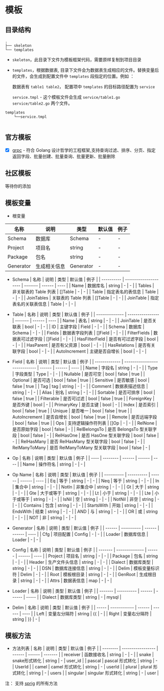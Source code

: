 # 模板

## 目录结构

```console
.
├── skeleton  
└── templates
```

- `skeleton`，此目录下文件为模板框架代码，需要原样复制到项目目录

- `templates`，根据数据表, 目录下文件会为数据表生成相应的文件。替换变量后的文件，会生成到配置文件中 `templates` 段指定的位置。例如 ：
  
  数据表有 `table1 table2`， 配置项中 `templates` 的目标路径配置为 `service`

    `service.tmpl` - 这个模板文件会生成 `service/table1.go service/table2.go` 两个文件。

```console
templates
    └──service.tmpl
    
```

## 官方模板

- [x] [grpc](https://github.com/ychengcloud/contrib/grpc) - 符合 Golang 设计哲学的工程框架,支持查询过滤、排序、分页、指定返回字段、批量创建、批量查询、批量更新、批量删除


## 社区模板

等待你的添加

## 模板变量

- 根变量

| 名称      | 说明         | 类型      | 默认值 | 例子 |
| --------- | ------------ | --------- | ------ | ---- |
| Schema    | 数据库       | Schema    | -      | -    |
| Project   | 项目名       | string    | -      | -    |
| Package   | 包名         | string    | -      | -    |
| Generator | 生成相关信息 | Generator | -      | -    |

- Schema
| 名称       | 说明                  | 类型    | 默认值 | 例子 |
| ---------- | --------------------- | ------- | ------ | ---- |
| Name       | 数据库名              | string  | -      | -    |
| Tables     | 非关联表的 Table 列表 | []Table | -      | -    |
| Table      | 指定表名的表信息      | Table   | -      | -    |
| JoinTables | 关联表的 Table 列表   | []Table | -      | -    |
| JoinTable  | 指定表名的关联表信息  | Table   | -      | -    |

- Table
| 名称           | 说明             | 类型    | 默认值 | 例子 |
| -------------- | ---------------- | ------- | ------ | ---- |
| Name           | 表名             | string  | -      | -    |
| JoinTable      | 是否关联表       | bool    | -      | -    |
| ID             | 主键字段         | Field   | -      | -    |
| Schema         | 数据库           | Schema  | -      | -    |
| Fields         | 数据表字段列表   | []Field | -      | -    |
| FilterFields   | 数据表可过滤字段 | []Field | -      | -    |
| HasFilterField | 是否有可过滤字段 | bool    | -      | -    |
| HasParent      | 是否有父资源     | bool    | -      | -    |
| HasRelations   | 是否有关联字段   | bool    | -      | -    |
| AutoIncrement  | 主键是否自增长   | bool    | -      | -    |

- Field
| 名称          | 说明                          | 类型   | 默认值 | 例子 |
| ------------- | ----------------------------- | ------ | ------ | ---- |
| Name          | 字段名                        | string | -      | -    |
| Type          | 字段类型                      | Type   | -      | -    |
| Nullable      | 是否可空                      | bool   | false  | true |
| Optional      | 是否可选                      | bool   | false  | true |
| Sensitive     | 是否敏感                      | bool   | false  | true |
| Tag           | tag                           | string | -      | -    |
| Comment       | 数据表描述信息                | string | -      | -    |
| Alias         | 别名                          | string | -      | -    |
| Sortable      | 是否可排序                    | bool   | false  | true |
| Filterable    | 是否可过滤                    | bool   | false  | true |
| ForeignKey    | 是否外键                      | bool   | -      |
| PrimaryKey    | 是否主键                      | bool   | -      |
| Index         | 是否索引                      | bool   | false  | true |
| Unique        | 是否唯一                      | bool   | false  | true |
| AutoIncrement | 是否自增长                    | bool   | false  | true |
| Remote        | 是否远端字段                  | bool   | false  | true |
| Ops           | 支持逻辑操作符列表            | []Op   | -      | -    |
| RelNone       | 是否原始字段                  | bool   | false  | -    |
| RelBelongsTo  | 是否 BelongsTo 型关联字段     | bool   | false  | -    |
| RelHasOne     | 是否 HasOne 型关联字段        | bool   | false  | -    |
| RelHasMany    | 是否 RelHasMany 型关联字段    | bool   | false  | -    |
| RelManyToMany | 是否 RelManyToMany 型关联字段 | bool   | false  | -    |

- Op
| 名称 | 说明     | 类型   | 默认值 | 例子 |
| ---- | -------- | ------ | ------ | ---- |
| Name | 操作符名 | string | -      | -    |

- Op Name
| 名称       | 说明       | 类型   | 默认值 | 例子 |
| ---------- | ---------- | ------ | ------ | ---- |
| Eq         | 等于       | string | -      | -    |
| Neq        | 等于       | string | -      | -    |
| In         | 集合中     | string | -      | -    |
| NotIn      | 非集合中   | string | -      | -    |
| Gt         | 大于       | string | -      | -    |
| Gte        | 大于或等于 | string | -      | -    |
| Lt         | 小于       | string | -      | -    |
| Lte        | 小于或等于 | string | -      | -    |
| IsNil      | 空         | string | -      | -    |
| NotNil     | 非空       | string | -      | -    |
| Contains   | 包含       | string | -      | -    |
| StartsWith | 开始       | string | -      | -    |
| EndsWith   | 结束       | string | -      | -    |
| AND        | 与         | string | -      | -    |
| OR         | 或         | string | -      | -    |
| NOT        | 非         | string | -      | -    |

- Generator
| 名称   | 说明       | 类型   | 默认值 | 例子 |
| ------ | ---------- | ------ | ------ | ---- |
| Cfg    | 项目配置   | Config | -      | -    |
| Loader | 数据库信息 | Loader | -      | -    |

- Config 
| 名称    | 说明           | 类型   | 默认值 | 例子 |
| ------- | -------------- | ------ | ------ | ---- |
| Project | 项目名         | string | -      | -    |
| Package | 包名           | string | -      | -    |
| Header  | 生产文件头信息 | string | -      | -    |
| Dialect | 数据库类型     | string | -      | -    |
| DSN     | 数据库连接信息 | string | -      | -    |
| Delim   | 模板变量标识符 | Delim  | -      | -    |
| Root    | 模板根目录     | string | -      | -    |
| GenRoot | 生成根目录     | string | -      | -    |
| Attrs   | 数据表信息     | map    | -      | -    |

- Loader
| 名称    | 说明       | 类型   | 默认值 | 例子  |
| ------- | ---------- | ------ | ------ | ----- |
| Dialect | 数据库类型 | string | -      | mysql |

- Delim 
| 名称  | 说明         | 类型   | 默认值 | 例子 |
| ----- | ------------ | ------ | ------ | ---- |
| Left  | 变量左分隔符 | string | {{     | -    |
| Right | 变量右分隔符 | string | }}     | -    |

## 模板方法

- 方法列表 
| 名称     | 说明              | 类型   | 默认值 | 例子    |
| -------- | ----------------- | ------ | ------ | ------- |
| receiver | 函数接收名        | string | -      | -       |
| snake    | snake形式转化     | string | -      | user_id |
| pascal   | pascal 形式转化   | string | -      | UserId  |
| camel    | camel  形式转化   | string | -      | userId  |
| plural   | plural 形式转化   | string | -      | users   |
| singular | singular 形式转化 | string | -      | user    |

注： 支持 [sprig](https://github.com/Masterminds/sprig) 的所有方法




